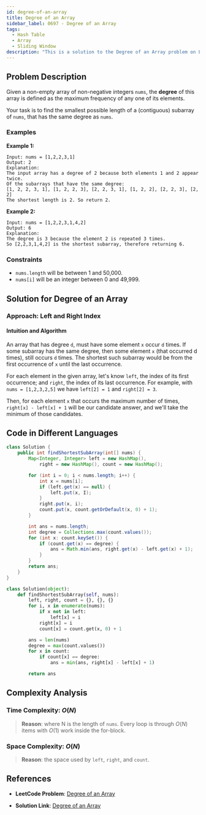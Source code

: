 ```yaml
---
id: degree-of-an-array
title: Degree of an Array
sidebar_label: 0697 - Degree of an Array
tags:
  - Hash Table
  - Array
  - Sliding Window
description: "This is a solution to the Degree of an Array problem on LeetCode."
---
```


## Problem Description

Given a non-empty array of non-negative integers `nums`, the **degree** of this array is defined as the maximum frequency of any one of its elements.

Your task is to find the smallest possible length of a (contiguous) subarray of `nums`, that has the same degree as `nums`.

### Examples

**Example 1:**

```
Input: nums = [1,2,2,3,1]
Output: 2
Explanation: 
The input array has a degree of 2 because both elements 1 and 2 appear twice.
Of the subarrays that have the same degree:
[1, 2, 2, 3, 1], [1, 2, 2, 3], [2, 2, 3, 1], [1, 2, 2], [2, 2, 3], [2, 2]
The shortest length is 2. So return 2.
```

**Example 2:**

```
Input: nums = [1,2,2,3,1,4,2]
Output: 6
Explanation: 
The degree is 3 because the element 2 is repeated 3 times.
So [2,2,3,1,4,2] is the shortest subarray, therefore returning 6.
```

### Constraints

- `nums.length` will be between 1 and 50,000.
- `nums[i]` will be an integer between 0 and 49,999.

## Solution for Degree of an Array

### Approach: Left and Right Index
#### Intuition and Algorithm

An array that has degree `d`, must have some element `x` occur `d` times. If some subarray has the same degree, then some element `x` (that occurred d times), still occurs `d` times. The shortest such subarray would be from the first occurrence of `x` until the last occurrence.

For each element in the given array, let's know `left`, the index of its first occurrence; and `right`, the index of its last occurrence. For example, with `nums = [1,2,3,2,5]` we have `left[2] = 1` and `right[2] = 3`.

Then, for each element `x` that occurs the maximum number of times, `right[x] - left[x] + 1` will be our candidate answer, and we'll take the minimum of those candidates.

## Code in Different Languages

<Tabs>
<TabItem value="java" label="Java">
  <SolutionAuthor name="@Shreyash3087"/>

```java
class Solution {
    public int findShortestSubArray(int[] nums) {
        Map<Integer, Integer> left = new HashMap(),
            right = new HashMap(), count = new HashMap();

        for (int i = 0; i < nums.length; i++) {
            int x = nums[i];
            if (left.get(x) == null) {
                left.put(x, I);
            }
            right.put(x, i);
            count.put(x, count.getOrDefault(x, 0) + 1);
        }

        int ans = nums.length;
        int degree = Collections.max(count.values());
        for (int x: count.keySet()) {
            if (count.get(x) == degree) {
                ans = Math.min(ans, right.get(x) - left.get(x) + 1);
            }
        }
        return ans;
    }
}
```

</TabItem>
<TabItem value="python" label="Python">
  <SolutionAuthor name="@Shreyash3087"/>

```python
class Solution(object):
    def findShortestSubArray(self, nums):
        left, right, count = {}, {}, {}
        for i, x in enumerate(nums):
            if x not in left:
                left[x] = i
            right[x] = i
            count[x] = count.get(x, 0) + 1

        ans = len(nums)
        degree = max(count.values())
        for x in count:
            if count[x] == degree:
                ans = min(ans, right[x] - left[x] + 1)

        return ans
```
</TabItem>
</Tabs>

## Complexity Analysis

### Time Complexity: $O(N)$

> **Reason**:  where N is the length of `nums`. Every loop is through $O(N)$ items with $O(1)$ work inside the for-block.

### Space Complexity: $O(N)$

> **Reason**: the space used by `left`, `right`, and `count`.


## References

- **LeetCode Problem**: [Degree of an Array](https://leetcode.com/problems/degree-of-an-array/description/)

- **Solution Link**: [Degree of an Array](https://leetcode.com/problems/degree-of-an-array/solutions/)
